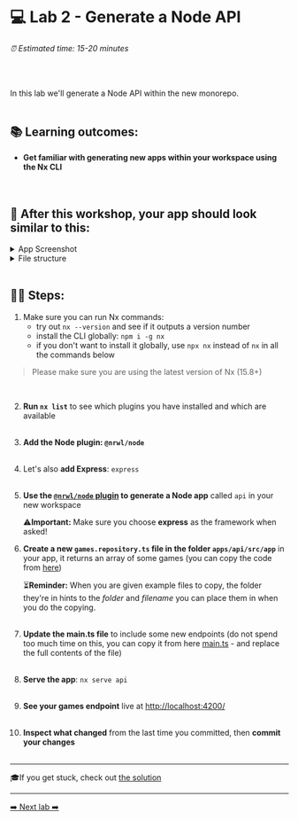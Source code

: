 # 💻 Lab 2 - Generate a Node API

###### ⏰ Estimated time: 15-20 minutes

<br />

In this lab we'll generate a Node API within the new monorepo.
<br /><br />

## 📚 Learning outcomes:

- **Get familiar with generating new apps within your workspace using the Nx CLI**
  <br /><br /><br />

## 📲 After this workshop, your app should look similar to this:

<details>
  <summary>App Screenshot</summary>
  <img src="../assets/lab2_result.png" width="500" alt="screenshot of lab2 result">
</details>

<details>
  <summary>File structure</summary>
  <img src="../assets/lab2_file_structure.png" height="700" alt="lab2 file structure">
</details>
<br />

## 🏋️‍♀️ Steps:

1. Make sure you can run Nx commands:
   - try out `nx --version` and see if it outputs a version number
   - install the CLI globally: `npm i -g nx`
   - if you don't want to install it globally, use `npx nx` instead of `nx` in all the commands below

> Please make sure you are using the latest version of Nx (15.8+)

   <br />

2. **Run `nx list`** to see which plugins you have installed and which are available
   <br /> <br />

3. **Add the Node plugin: `@nrwl/node`**
   <br /> <br />

4. Let's also **add Express**: `express`
   <br /> <br />
5. **Use the [`@nrwl/node` plugin](https://nx.dev/packages/node/generators/application) to generate a Node app** called `api` in your new workspace

   ⚠️**Important:** Make sure you choose **express** as the framework when asked!
   <br />

6. **Create a new `games.repository.ts` file in the folder `apps/api/src/app`** in your app, it returns an array of some games (you can copy the code from [here](../../examples/lab2/apps/api/src/app/games.repository.ts))

   ⏳**Reminder:** When you are given example files to copy, the folder they're in hints to the _folder_ and _filename_ you can place them in when you do the copying.
   <br /> <br />

7. **Update the main.ts file** to include some new endpoints (do not spend too much time on this, you can copy it from here [main.ts](../../examples/lab2/apps/api/src/main.ts) - and replace the full contents of the file)
     <br /> <br />

8. **Serve the app**: `nx serve api`
   <br /> <br />

9. **See your games endpoint** live at [http://localhost:4200/](http://localhost:4200/api/games)
<br /> <br />

10. **Inspect what changed** from the last time you committed, then **commit your changes**
    <br /> <br />

---

🎓If you get stuck, check out [the solution](SOLUTION.md)

---

[➡️ Next lab ➡️](../lab3/LAB.md)

